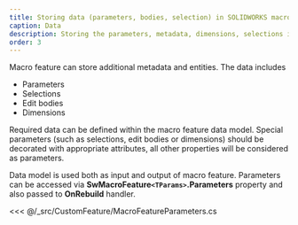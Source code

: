 ```yaml
---
title: Storing data (parameters, bodies, selection) in SOLIDWORKS macro feature
caption: Data
description: Storing the parameters, metadata, dimensions, selections in the SOLIDWORKS macro feature using xCAD framework
order: 3
---
```

Macro feature can store additional metadata and entities. The data includes

* Parameters
* Selections
* Edit bodies
* Dimensions

Required data can be defined within the macro feature data model. Special parameters (such as selections, edit bodies or dimensions) should be decorated with appropriate attributes, all other properties will be considered as parameters.

Data model is used both as input and output of macro feature. Parameters can be accessed via **SwMacroFeature``<TParams>``.Parameters** property and also passed to **OnRebuild** handler.

<<< @/_src/CustomFeature/MacroFeatureParameters.cs